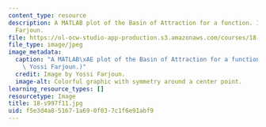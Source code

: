 ```yaml
---
content_type: resource
description: A MATLAB plot of the Basin of Attraction for a function. Image by Yossi
  Farjoun.
file: https://ol-ocw-studio-app-production.s3.amazonaws.com/courses/18-s997-introduction-to-matlab-programming-fall-2011/f5e3d4a851671a690f037c1f6e91abf9_18-s997f11.jpg
file_type: image/jpeg
image_metadata:
  caption: "A MATLAB\xAE plot of the Basin of Attraction for a function. (Image by\
    \ Yossi Farjoun.)"
  credit: Image by Yossi Farjoun.
  image-alt: Colorful graphic with symmetry around a center point.
learning_resource_types: []
resourcetype: Image
title: 18-s997f11.jpg
uid: f5e3d4a8-5167-1a69-0f03-7c1f6e91abf9
---
```

